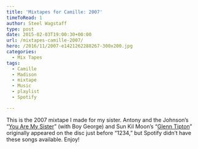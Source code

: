 ```yaml
---
title: 'Mixtapes for Camille: 2007'
timeToRead: 1 
author: Steel Wagstaff
type: post
date: 2015-02-03T19:00:30+00:00
url: /mixtapes-camille-2007/
hero: /2016/11/2007-e1421262288267-300x200.jpg
categories:
  - Mix Tapes
tags:
  - Camille
  - Madison
  - mixtape
  - Music
  - playlist
  - Spotify

---
```

This is the 2007 mixtape I made for my sister. Antony and the Johnson&#8217;s &#8220;<a href="https://www.youtube.com/watch?v=S-NziGE6DVY" target="_blank">You Are My Sister</a>&#8221; (with Boy George) and Sun Kil Moon&#8217;s &#8220;<a href="https://www.youtube.com/watch?v=YjA3EbKsl4E" target="_blank">Glenn Tipton</a>&#8221; originally appeared on the disc just before &#8220;1234,&#8221; but Spotify didn&#8217;t have these songs available. Enjoy!